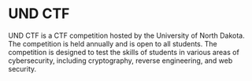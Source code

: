 # UND CTF

UND CTF is a CTF competition hosted by the University of North Dakota. The
competition is held annually and is open to all students. The competition is
designed to test the skills of students in various areas of cybersecurity,
including cryptography, reverse engineering, and web security.


